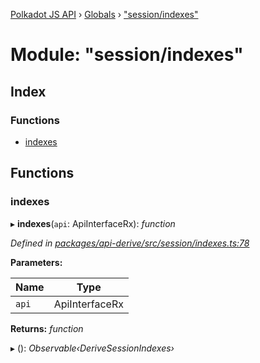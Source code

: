 [Polkadot JS API](../README.md) › [Globals](../globals.md) › ["session/indexes"](_session_indexes_.md)

# Module: "session/indexes"

## Index

### Functions

* [indexes](_session_indexes_.md#indexes)

## Functions

###  indexes

▸ **indexes**(`api`: ApiInterfaceRx): *function*

*Defined in [packages/api-derive/src/session/indexes.ts:78](https://github.com/polkadot-js/api/blob/d8d008108d/packages/api-derive/src/session/indexes.ts#L78)*

**Parameters:**

Name | Type |
------ | ------ |
`api` | ApiInterfaceRx |

**Returns:** *function*

▸ (): *Observable‹DeriveSessionIndexes›*
